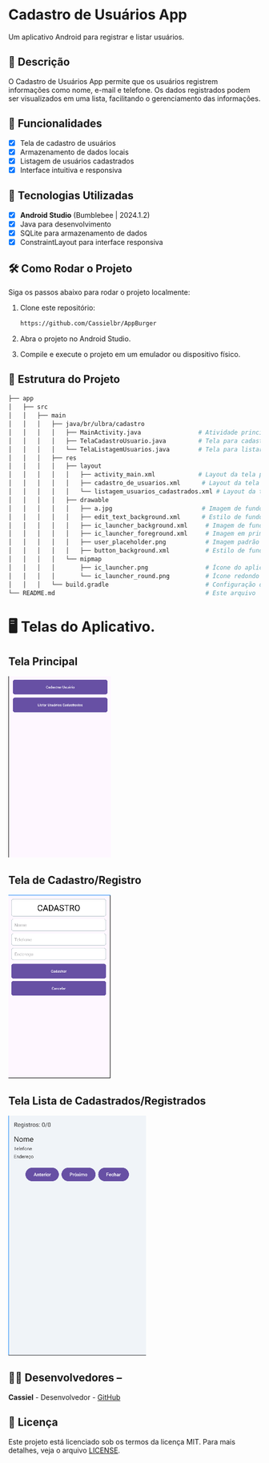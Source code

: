 # Cadastro de Usuários App

 Um aplicativo Android para registrar e listar usuários.

## 📱 Descrição
O Cadastro de Usuários App permite que os usuários registrem informações como nome, e-mail e telefone. Os dados registrados podem ser visualizados em uma lista, facilitando o gerenciamento das informações.

## 🔧 Funcionalidades

- [x] Tela de cadastro de usuários
- [x] Armazenamento de dados locais
- [x] Listagem de usuários cadastrados
- [x] Interface intuitiva e responsiva
   
## 🚀 Tecnologias Utilizadas

- [x] **Android Studio** (Bumblebee | 2024.1.2)
- [x] Java para desenvolvimento
- [x] SQLite para armazenamento de dados
- [x] ConstraintLayout para interface responsiva

## 🛠️ Como Rodar o Projeto

Siga os passos abaixo para rodar o projeto localmente:

1. Clone este repositório:
   
    ```bash
    https://github.com/Cassielbr/AppBurger
    ```
    
2. Abra o projeto no Android Studio.

3. Compile e execute o projeto em um emulador ou dispositivo físico.

## 📂 Estrutura do Projeto

```bash
├── app
│   ├── src
│   │   ├── main
│   │   │   ├── java/br/ulbra/cadastro
│   │   │   │   ├── MainActivity.java                # Atividade principal
│   │   │   │   ├── TelaCadastroUsuario.java         # Tela para cadastro de usuários
│   │   │   │   └── TelaListagemUsuarios.java        # Tela para listar usuários
│   │   │   ├── res
│   │   │   │   ├── layout
│   │   │   │   │   ├── activity_main.xml            # Layout da tela principal
│   │   │   │   │   ├── cadastro_de_usuarios.xml      # Layout da tela de cadastro
│   │   │   │   │   └── listagem_usuarios_cadastrados.xml # Layout da tela de listagem
│   │   │   │   ├── drawable
│   │   │   │   │   ├── a.jpg                         # Imagem de fundo do aplicativo
│   │   │   │   │   ├── edit_text_background.xml      # Estilo de fundo para EditText
│   │   │   │   │   ├── ic_launcher_background.xml     # Imagem de fundo do ícone do aplicativo
│   │   │   │   │   ├── ic_launcher_foreground.xml     # Imagem em primeiro plano do ícone
│   │   │   │   │   ├── user_placeholder.png           # Imagem padrão para usuários sem foto
│   │   │   │   │   ├── button_background.xml          # Estilo de fundo para botões
│   │   │   │   └── mipmap
│   │   │   │       ├── ic_launcher.png                # Ícone do aplicativo (launcher)
│   │   │   │       └── ic_launcher_round.png          # Ícone redondo do aplicativo
│   │   │   └── build.gradle                           # Configuração do Gradle
└── README.md                                          # Este arquivo
```


 # 🖥️ Telas do Aplicativo. 
 
## Tela Principal
![image](https://github.com/Cassielbr/Cadastro/blob/master/assets/activity_main.png)

## Tela de Cadastro/Registro
![image](https://github.com/Cassielbr/Cadastro/blob/master/assets/cadastro.png)

## Tela Lista de Cadastrados/Registrados
![image](https://github.com/Cassielbr/Cadastro/blob/master/assets/Lista.png)




 

## 👨‍💻 Desenvolvedores – 
**Cassiel** - Desenvolvedor - [GitHub](https://github.com/Cassielbr)

## 📄 Licença 
Este projeto está licenciado sob os termos da licença MIT. Para mais detalhes, veja o arquivo [LICENSE]().
